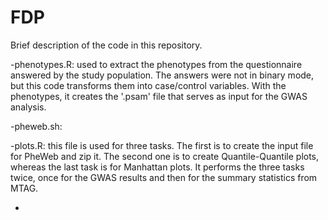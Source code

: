 # FDP

Brief description of the code in this repository.

-phenotypes.R: used to extract the phenotypes from the questionnaire answered by the study population. The answers were not in binary mode, but this code transforms them into case/control variables. With the phenotypes, it creates the '.psam' file that serves as input for the GWAS analysis.

-pheweb.sh: 

-plots.R: this file is used for three tasks. The first is to create the input file for PheWeb and zip it. The second one is to create Quantile-Quantile plots, whereas the last task is for Manhattan plots. It performs the three tasks twice, once for the GWAS results and then for the summary statistics from MTAG.

-
